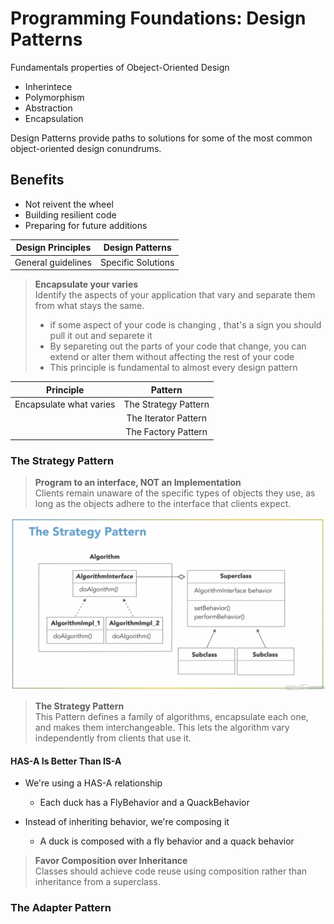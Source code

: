 # Programming Foundations: Design Patterns

Fundamentals properties of Obeject-Oriented Design

* Inherintece
* Polymorphism
* Abstraction
* Encapsulation

Design Patterns provide paths to solutions for some of the most common object-oriented design conundrums.

## Benefits

* Not reivent the wheel
* Building resilient code
* Preparing for future additions

| **Design Principles**  | **Design Patterns** |
| -------------          |:-------------:      |
| General guidelines     | Specific Solutions  |

> **Encapsulate your varies**  
> Identify the aspects of your application that vary and separate them from what stays the same.
>
> * if some aspect of your code is changing , that's a sign you should pull it out and separete it
> * By separeting out the parts of your code that change, you can extend or alter them without affecting the rest of your code
> * This principle is fundamental to almost every design pattern

| **Principle**           | **Pattern**           |
| ----------------------- | :-------------------: |
| Encapsulate what varies | The Strategy Pattern  |
|                         | The Iterator Pattern  |
|                         | The Factory Pattern   |

### The Strategy Pattern

> **Program to an interface, NOT an Implementation**  
> Clients remain unaware of the specific types of objects they use, as long as the objects adhere to the interface that clients expect.

![alt text](https://github.com/morvanabonin/design_patterns/blob/master/img/strategy_pattern.png "Strategy Pattern")

> **The Strategy Pattern**  
> This Pattern defines a family of algorithms, encapsulate each one, and makes them interchangeable.
> This lets the algorithm vary independently from clients that use it.

#### HAS-A Is Better Than IS-A

* We're using a HAS-A relationship
  * Each duck has a FlyBehavior and a QuackBehavior

* Instead of inheriting behavior, we're composing it
  * A duck is composed with a fly behavior and a quack behavior

> **Favor Composition over Inheritance**  
> Classes should achieve code reuse using composition rather than inheritance from a superclass.

### The Adapter Pattern